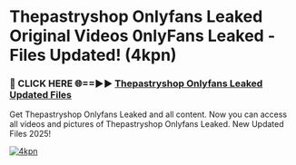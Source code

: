 # Thepastryshop Onlyfans Leaked Original Videos 0nlyFans Leaked - Files Updated! (4kpn)

<h3>🔴 CLICK HERE 🌐==►► <a href="https://tinyurl.com/2jnfzry5" rel="nofollow">Thepastryshop Onlyfans Leaked Updated Files</a></h3>

Get Thepastryshop Onlyfans Leaked and all content. Now you can access all videos and pictures of Thepastryshop Onlyfans Leaked. New Updated Files 2025!

[![4kpn](https://i.imgur.com/GyGTBgg.gif)](https://tinyurl.com/2jnfzry5)
